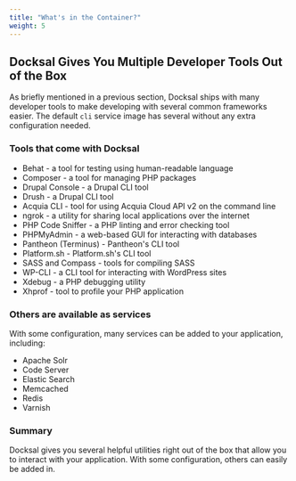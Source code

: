 ```yaml
---
title: "What's in the Container?"
weight: 5
---
```


## Docksal Gives You Multiple Developer Tools Out of the Box

As briefly mentioned in a previous section, Docksal ships with many developer tools to make developing with several common frameworks easier. The default `cli` service image has several without any extra configuration needed.

### Tools that come with Docksal

* Behat - a tool for testing using human-readable language
* Composer - a tool for managing PHP packages
* Drupal Console - a Drupal CLI tool
* Drush - a Drupal CLI tool
* Acquia CLI - tool for using Acquia Cloud API v2 on the command line
* ngrok - a utility for sharing local applications over the internet
* PHP Code Sniffer - a PHP linting and error checking tool
* PHPMyAdmin - a web-based GUI for interacting with databases
* Pantheon (Terminus) - Pantheon's CLI tool
* Platform.sh - Platform.sh's CLI tool
* SASS and Compass - tools for compiling SASS
* WP-CLI - a CLI tool for interacting with WordPress sites
* Xdebug - a PHP debugging utility
* Xhprof - tool to profile your PHP application

### Others are available as services

With some configuration, many services can be added to your application, including:

* Apache Solr
* Code Server
* Elastic Search
* Memcached
* Redis
* Varnish

### Summary

Docksal gives you several helpful utilities right out of the box that allow you to interact with your application. With some configuration, others can easily be added in.
